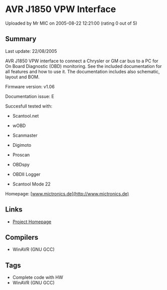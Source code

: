 # AVR J1850 VPW Interface

Uploaded by Mr MIC on 2005-08-22 12:21:00 (rating 0 out of 5)

## Summary

Last update: 22/08/2005


AVR J1850 VPW interface to connect a Chrysler or GM car bus to a PC for On Board Diagnostic (OBD) monitoring. See the included documentation for all features and how to use it. The documentation includes also schematic, layout and BOM.


Firmware version: v1.06  

Documentation issue: E


Succesfull tested with:  

* Scantool.net  

* wOBD  

* Scanmaster  

* Digimoto  

* Proscan  

* OBDspy  

* OBDII Logger  

* Scantool Mode 22


Homepage: [www.mictronics.de](http://www.mictronics.de)

## Links

- [Project Homepage](http://www.mictronics.de)

## Compilers

- WinAVR (GNU GCC)

## Tags

- Complete code with HW
- WinAVR (GNU GCC)
